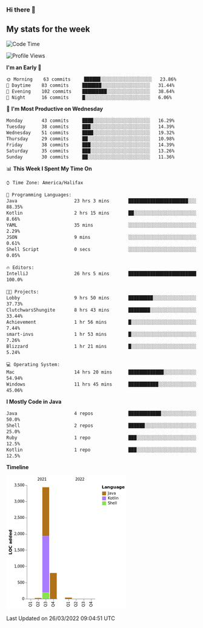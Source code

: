 ### Hi there 👋

## My stats for the week
<!--START_SECTION:waka-->
![Code Time](http://img.shields.io/badge/Code%20Time-125%20hrs%2039%20mins-blue)

![Profile Views](http://img.shields.io/badge/Profile%20Views-3-blue)

**I'm an Early 🐤** 

```text
🌞 Morning    63 commits     ██████░░░░░░░░░░░░░░░░░░░   23.86% 
🌆 Daytime    83 commits     ███████░░░░░░░░░░░░░░░░░░   31.44% 
🌃 Evening    102 commits    █████████░░░░░░░░░░░░░░░░   38.64% 
🌙 Night      16 commits     █░░░░░░░░░░░░░░░░░░░░░░░░   6.06%

```
📅 **I'm Most Productive on Wednesday** 

```text
Monday       43 commits     ████░░░░░░░░░░░░░░░░░░░░░   16.29% 
Tuesday      38 commits     ███░░░░░░░░░░░░░░░░░░░░░░   14.39% 
Wednesday    51 commits     ████░░░░░░░░░░░░░░░░░░░░░   19.32% 
Thursday     29 commits     ██░░░░░░░░░░░░░░░░░░░░░░░   10.98% 
Friday       38 commits     ███░░░░░░░░░░░░░░░░░░░░░░   14.39% 
Saturday     35 commits     ███░░░░░░░░░░░░░░░░░░░░░░   13.26% 
Sunday       30 commits     ██░░░░░░░░░░░░░░░░░░░░░░░   11.36%

```


📊 **This Week I Spent My Time On** 

```text
⌚︎ Time Zone: America/Halifax

💬 Programming Languages: 
Java                     23 hrs 3 mins       ██████████████████████░░░   88.35% 
Kotlin                   2 hrs 15 mins       ██░░░░░░░░░░░░░░░░░░░░░░░   8.66% 
YAML                     35 mins             ░░░░░░░░░░░░░░░░░░░░░░░░░   2.29% 
JSON                     9 mins              ░░░░░░░░░░░░░░░░░░░░░░░░░   0.61% 
Shell Script             0 secs              ░░░░░░░░░░░░░░░░░░░░░░░░░   0.05%

🔥 Editors: 
IntelliJ                 26 hrs 5 mins       █████████████████████████   100.0%

🐱‍💻 Projects: 
Lobby                    9 hrs 50 mins       █████████░░░░░░░░░░░░░░░░   37.73% 
ClutchwarsShungite       8 hrs 43 mins       ████████░░░░░░░░░░░░░░░░░   33.44% 
Achievement              1 hr 56 mins        █░░░░░░░░░░░░░░░░░░░░░░░░   7.44% 
smart-invs               1 hr 53 mins        █░░░░░░░░░░░░░░░░░░░░░░░░   7.26% 
Blizzard                 1 hr 21 mins        █░░░░░░░░░░░░░░░░░░░░░░░░   5.24%

💻 Operating System: 
Mac                      14 hrs 20 mins      █████████████░░░░░░░░░░░░   54.94% 
Windows                  11 hrs 45 mins      ███████████░░░░░░░░░░░░░░   45.06%

```

**I Mostly Code in Java** 

```text
Java                     4 repos             ████████████░░░░░░░░░░░░░   50.0% 
Shell                    2 repos             ██████░░░░░░░░░░░░░░░░░░░   25.0% 
Ruby                     1 repo              ███░░░░░░░░░░░░░░░░░░░░░░   12.5% 
Kotlin                   1 repo              ███░░░░░░░░░░░░░░░░░░░░░░   12.5%

```


**Timeline**

![Chart not found](https://raw.githubusercontent.com/lyndseyy/lyndseyy/main/charts/bar_graph.png) 


 Last Updated on 26/03/2022 09:04:51 UTC
<!--END_SECTION:waka-->